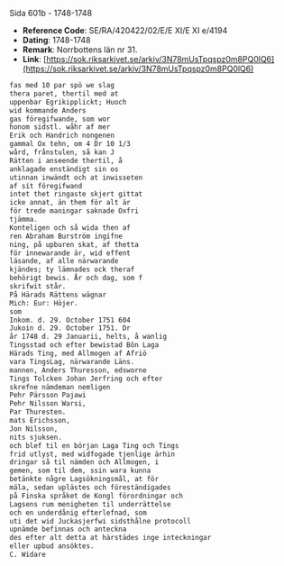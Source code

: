 Sida 601b - 1748-1748

- **Reference Code**: SE/RA/420422/02/E/E XI/E XI e/4194
- **Dating**: 1748-1748
- **Remark**: Norrbottens län nr 31.
- **Link**: [https://sok.riksarkivet.se/arkiv/3N78mUsTpqspz0m8PQ0lQ6](https://sok.riksarkivet.se/arkiv/3N78mUsTpqspz0m8PQ0lQ6)

```txt linenums="1"
fas med 10 par spö we slag
thera paret, thertil med at
uppenbar Egrikipplickt; Huoch
wid kommande Anders
gas föregifwande, som wor
honom sidstl. wåhr af mer
Erik och Handrich nongenen
gammal Ox tehn, om 4 Dr 10 1/3
wård, frånstulen, så kan J
Rätten i anseende thertil, å
anklagade enständigt sin os
utinnan inwändt och at inwisseten
af sit föregifwand
intet thet ringaste skjert gittat
icke annat, än them för alt är
för trede maningar saknade Oxfri
tjämma.
Konteligen och så wida then af
ren Abraham Burström ingifne
ning, på upburen skat, af thetta
för innewarande är, wid effent
läsande, af alle närwarande
kjändes; ty lämnades ock theraf
behörigt bewis. År och dag, som f
skrifwit står.
På Härads Rättens wägnar
Mich: Eur: Höjer.
som
Inkom. d. 29. October 1751 604
Jukoin d. 29. October 1751. Dr
år 1748 d. 29 Januarii, helts, å wanlig
Tingsstad och efter bewistad Bön Laga
Härads Ting, med Allmogen af Afriö
vara TingsLag, närwarande Läns.
mannen, Anders Thuresson, edsworne
Tings Tolcken Johan Jerfring och efter
skrefne nämdeman nemligen
Pehr Pärsson Pajawi
Pehr Nilsson Warsi,
Par Thuresten.
mats Erichsson,
Jon Nilsson,
nits sjuksen.
och blef til en början Laga Ting och Tings
frid utlyst, med widfogade tjenlige ärhin
dringar så til nämden och Allmogen, i
gemen, som til dem, ssin wara kunna
betänkte någre Lagsökningsmål, at för
mäla, sedan uplästes och föreständigades
på Finska språket de Kongl förordningar och
Lagsens rum menigheten til underrättelse
och en underdånig efterlefnad, som
uti det wid Juckasjerfwi sidsthålne protocoll
upnämde befinnas och anteckna
des efter alt detta at härstädes inge inteckningar
eller upbud ansöktes.
C. Widare
```
